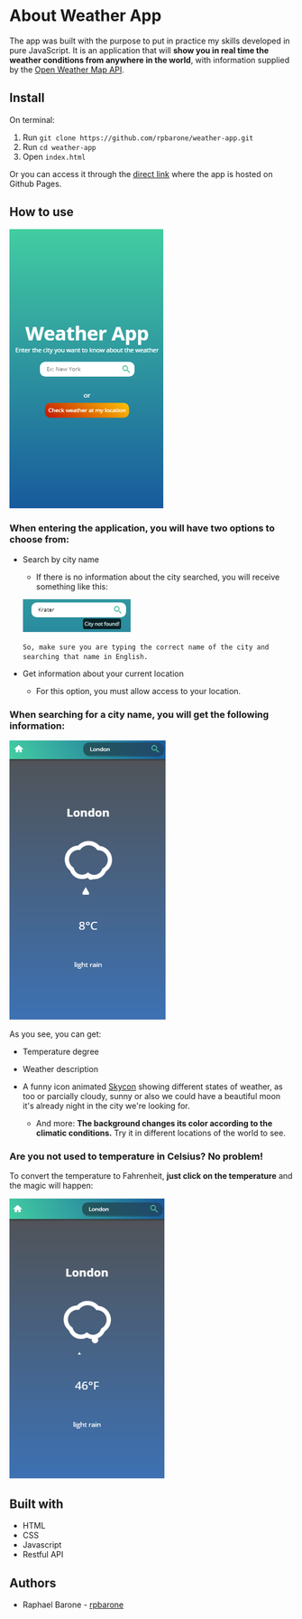 # About Weather App

The app was built with the purpose to put in practice my skills developed in pure JavaScript. It is an application that will **show you in real time the weather conditions from anywhere in the world**, with information supplied by the [Open Weather Map API](https://openweathermap.org/api).

## Install

On terminal:

1. Run `git clone https://github.com/rpbarone/weather-app.git`
2. Run `cd weather-app`
3. Open `index.html`

Or you can access it through the [direct link](https://rpbarone.github.io/weather-app/) where the app is hosted on Github Pages.

## How to use
![](wheaterapp-readme.png)

### When entering the application, you will have two options to choose from:

* Search by city name
  * If there is no information about the city searched, you will receive something like this:
  
  ![](wheaterapp-readme4.png)
  
  `So, make sure you are typing the correct name of the city and searching that name in English.`

* Get information about your current location
  * For this option, you must allow access to your location.

### When searching for a city name, you will get the following information:

  ![](weatherapp-readme2.png)
  
As you see, you can get:
* Temperature degree
* Weather description
* A funny icon animated [Skycon](https://darkskyapp.github.io/skycons/) showing different states of weather, as too or parcially cloudy, sunny or also we could have a beautiful moon it's already night in the city we're looking for.

  * And more: **The background changes its color according to the climatic conditions.** Try it in different locations of the world to see.

### Are you not used to temperature in Celsius? No problem!

To convert the temperature to Fahrenheit, **just click on the temperature** and the magic will happen:

  ![](weatherapp-readme3.png)

## Built with
* HTML
* CSS
* Javascript
* Restful API

## Authors
* Raphael Barone - [rpbarone](https://github.com/rpbarone/)
